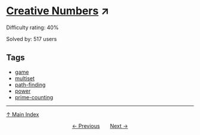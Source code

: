 # [Creative Numbers](https://projecteuler.net/problem=616) ↗️

Difficulty rating: 40%

Solved by: 517 users
## Tags

- [game](../tags/game.md)
- [multiset](../tags/multiset.md)
- [path-finding](../tags/path-finding.md)
- [power](../tags/power.md)
- [prime-counting](../tags/prime-counting.md)



---

[↑ Main Index](../README.md)


<div align=center><a href='615.md'>← Previous</a> &nbsp;&nbsp; &nbsp;&nbsp;  <a href='617.md'>Next →</a></div>
